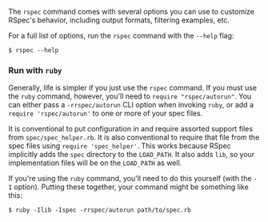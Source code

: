 The `rspec` command comes with several options you can use to customize RSpec's
behavior, including output formats, filtering examples, etc.

For a full list of options, run the `rspec` command with the `--help` flag:

    $ rspec --help

### Run with `ruby`

Generally, life is simpler if you just use the `rspec` command. If you must use the `ruby`
command, however, you'll need to `require "rspec/autorun"`. You can
either pass a `-rrspec/autorun` CLI option when invoking `ruby`, or add
a `require 'rspec/autorun'` to one or more of your spec files.

It is conventional to put configuration in and require assorted support files
from `spec/spec_helper.rb`. It is also conventional to require that file from
the spec files using `require 'spec_helper'`. This works because RSpec
implicitly adds the `spec` directory to the `LOAD_PATH`. It also adds `lib`, so
your implementation files will be on the `LOAD_PATH` as well.

If you're using the `ruby` command, you'll need to do this yourself
(with the `-I` option).  Putting these together, your command might be
something like this:

    $ ruby -Ilib -Ispec -rrspec/autorun path/to/spec.rb

